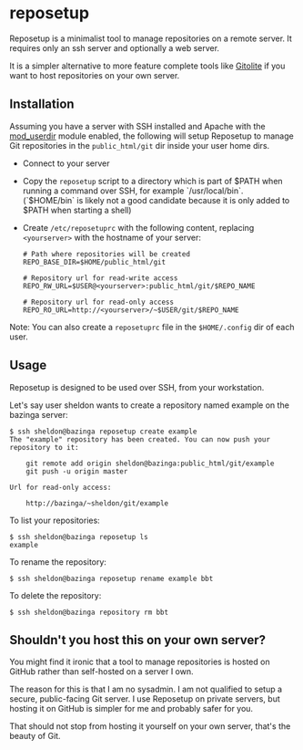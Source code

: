 # reposetup

Reposetup is a minimalist tool to manage repositories on a remote server. It
requires only an ssh server and optionally a web server.

It is a simpler alternative to more feature complete tools like [Gitolite][] if
you want to host repositories on your own server.

## Installation

Assuming you have a server with SSH installed and Apache with the [mod_userdir][]
module enabled, the following will setup Reposetup to manage Git repositories in
the `public_html/git` dir inside your user home dirs.

- Connect to your server

- Copy the `reposetup` script to a directory which is part of $PATH when
  running a command over SSH, for example `/usr/local/bin`.
  (`$HOME/bin` is likely not a good candidate because it is only added to $PATH
  when starting a shell)

- Create `/etc/reposetuprc` with the following content, replacing
  `<yourserver>` with the hostname of your server:

    ```
    # Path where repositories will be created
    REPO_BASE_DIR=$HOME/public_html/git

    # Repository url for read-write access
    REPO_RW_URL=$USER@<yourserver>:public_html/git/$REPO_NAME

    # Repository url for read-only access
    REPO_RO_URL=http://<yourserver>/~$USER/git/$REPO_NAME
    ```

Note: You can also create a `reposetuprc` file in the `$HOME/.config` dir of
each user.

## Usage

Reposetup is designed to be used over SSH, from your workstation.

Let's say user sheldon wants to create a repository named example on the
bazinga server:

    $ ssh sheldon@bazinga reposetup create example
    The "example" repository has been created. You can now push your repository to it:

        git remote add origin sheldon@bazinga:public_html/git/example
        git push -u origin master

    Url for read-only access:

        http://bazinga/~sheldon/git/example

To list your repositories:

    $ ssh sheldon@bazinga reposetup ls
    example

To rename the repository:

    $ ssh sheldon@bazinga reposetup rename example bbt

To delete the repository:

    $ ssh sheldon@bazinga repository rm bbt

## Shouldn't you host this on your own server?

You might find it ironic that a tool to manage repositories is hosted on
GitHub rather than self-hosted on a server I own.

The reason for this is that I am no sysadmin. I am not qualified to setup a
secure, public-facing Git server. I use Reposetup on private servers, but
hosting it on GitHub is simpler for me and probably safer for you.

That should not stop from hosting it yourself on your own server, that's the
beauty of Git.

[Gitolite]: https://github.com/sitaramc/gitolite
[mod_userdir]: https://httpd.apache.org/docs/2.4/en/mod/mod_userdir.html
